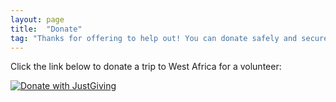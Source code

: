 ```yaml
---
layout: page
title:  "Donate"
tag: "Thanks for offering to help out! You can donate safely and securely through JustGiving."
---
```


Click the link below to donate a trip to West Africa for a volunteer:

<a href="https://link.justgiving.com/v1/charity/donate/charityId/2383327?amount=700.00&currency=GBP&reference=donatflt&exitUrl=https%3A%2F%2Fglobalcode.org.uk%2Fthanks%3FjgDonationId%3DJUSTGIVING-DONATION-ID"><img src="https://developer.justgiving.com/images/donate-button.png" alt="Donate with JustGiving" /></a>

